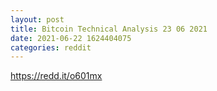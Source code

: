 ```yaml
--- 
layout: post 
title: Bitcoin Technical Analysis 23 06 2021 
date: 2021-06-22 1624404075 
categories: reddit 
--- 
```

https://redd.it/o601mx